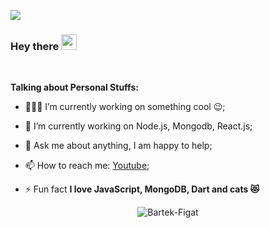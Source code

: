 ![](https://visitor-badge.glitch.me/badge?page_id=Bartek-Figat.Bartek-Figat)
### Hey there <img src="https://media.giphy.com/media/hvRJCLFzcasrR4ia7z/giphy.gif" width="25px">
<br />

**Talking about Personal Stuffs:**

- 👨🏽‍💻 I’m currently working on something cool :wink:;

- 🌱 I’m currently working on Node.js, Mongodb, React.js; 

- 💬 Ask me about anything, I am happy to help;

- 📫 How to reach me: [Youtube](https://youtu.be/RQgQ1NV9LKU);

- ⚡ Fun fact **I love JavaScript, MongoDB, Dart and cats 😻**





<p align="center"> <img src="https://github-readme-stats.vercel.app/api?username=Bartek-Figat&show_icons=true&theme=gotham" alt="Bartek-Figat"/>


